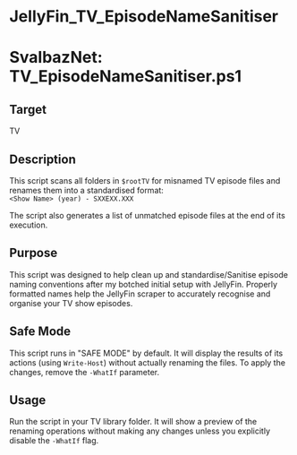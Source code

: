 # JellyFin_TV_EpisodeNameSanitiser

# SvalbazNet: TV_EpisodeNameSanitiser.ps1

## Target
TV

## Description
This script scans all folders in `$rootTV` for misnamed TV episode files and renames them into a standardised format:  
`<Show Name> (year) - SXXEXX.XXX`

The script also generates a list of unmatched episode files at the end of its execution.

## Purpose
This script was designed to help clean up and standardise/Sanitise episode naming conventions after my botched initial setup with JellyFin. Properly formatted names help the JellyFin scraper to accurately recognise and organise your TV show episodes.

## Safe Mode
This script runs in "SAFE MODE" by default. It will display the results of its actions (using `Write-Host`) without actually renaming the files. To apply the changes, remove the `-WhatIf` parameter.

## Usage
Run the script in your TV library folder. It will show a preview of the renaming operations without making any changes unless you explicitly disable the `-WhatIf` flag.

